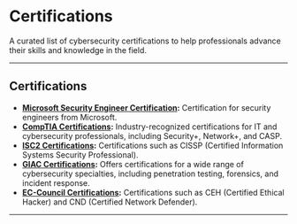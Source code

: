# Certifications

A curated list of cybersecurity certifications to help professionals advance their skills and knowledge in the field.

---

## Certifications

- **[Microsoft Security Engineer Certification](https://learn.microsoft.com/en-us/credentials/browse/?credential_types=certification&roles=security-engineer):** Certification for security engineers from Microsoft.
- **[CompTIA Certifications](https://www.comptia.org/):** Industry-recognized certifications for IT and cybersecurity professionals, including Security+, Network+, and CASP.
- **[ISC2 Certifications](https://www.isc2.org/):** Certifications such as CISSP (Certified Information Systems Security Professional).
- **[GIAC Certifications](https://www.giac.org/):** Offers certifications for a wide range of cybersecurity specialties, including penetration testing, forensics, and incident response.
- **[EC-Council Certifications](https://www.eccouncil.org/):** Certifications such as CEH (Certified Ethical Hacker) and CND (Certified Network Defender).

---

